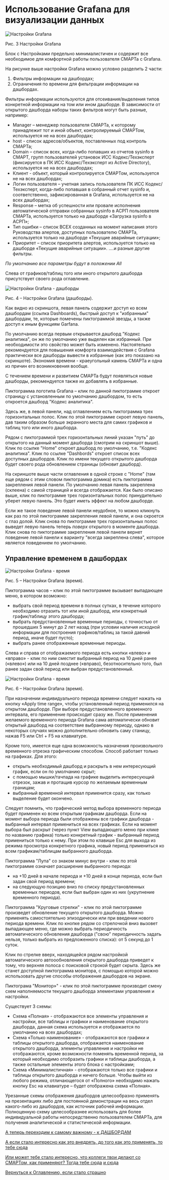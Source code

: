 # Использование Grafana для визуализации данных

![Настройки Grafana](img/smart-settings/01-edited-top-2.png "Настройки Grafana")

Рис. 3 Настройки Grafana

Блок с Настройками предельно минималистичен и содержит все необходимое для комфортной работы пользователя СМАРТа с Grafana.

На рисунке выше настройки Grafana можно условно разделить 2 части:
1. Фильтры информации на дашбордах;
2. Ограничения по времени для фильтрации информации на дашбордах.

Фильтры информации используются для отсеивания/выделения типов конкретной информации на том или ином дашборде.
В зависимости от открытого дашборда наборы таких фильтров могут быть разные, например:
- Manager – менеджер пользователя СМАРТа, к которому принадлежит тот и иной объект, контролируемый СМАРТом, используется 
не на всех дашбордах;
- host - список адресов/объектов, поставленных под контроль СМАРТа;
- Domain – список всех, когда-либо попавших из отчетов sysinfo в СМАРТ, групп пользователей установок ИСС Кодекс/Техэксперт 
(фиксируется в ПК ИСС Кодекс/Техэксперт из Active Directory), используется не на всех дашбордах;
- Клиент - объект, который контролируется СМАРТом, используется не на всех дашбордах;
- Логин пользователя – учетная запись пользователя ПК ИСС Кодекс/Техэксперт, когда-либо попавшая в собранный отчет 
sysinfo и, соответственно, зафиксированная в Grafana, используется не на всех дашбордах;
- Response – метка об успешности или провале исполнения автоматической отправки собранных sysinfo в АСРП пользователя 
СМАРТа, используется только на дашборде «Загрузка sysinfo в АСРП»;
- Тип ошибки – список ВСЕХ созданных на момент написания этого Руководства алертов, доступных пользователю СМАРТа, 
используется только на дашборде «Текущие аварийные ситуации»;
- Приоритет – список приоритета алертов, используется только на дашборде «Текущие аварийные ситуации».
....и разные другие фильтры.

_По умолчанию все параметры будут в положении All_

Слева от графиков/таблиц того или иного открытого дашборда присутствует своего рода оглавление.

![Настройки Grafana - дашборды](img/smart-settings/dashboards.png "Настройки Grafana - дашборды")

Рис. 4 – Настройки Grafana (дашборды).

Как видно из скриншота, левая панель содержит доступ ко всем дашбордам (ссылка Dashboards), быстрый доступ к "избранным" 
дашбордам, те, которые помечены пиктограммой звезды, а также доступ к иным функциям Garfana.

По умолчанию всегда первым открывается дашборд "Кодекс аналитика", он же по умолчанию уже выделен как избранный.
При необходимости это свойство может быть изменено.
Настоятельно рекомендуется для повышения комфорта взаимодействия с Grafana практически все дашборды вывести в избранные 
(как это показано на скриншоте).
Экономия времени - краеугольный камень СМАРТа и одна из причин его возникновения вообще.

С течением времени и развитием СМАРТа будут появляться новые дашборды, рекомендуется также их добавлять в избранные.

Пиктограмма логотипа Grafana – клик по данной пиктограмме откроет страницу с установленным по умолчанию дашбордом, 
то есть откроется дашборд "Кодекс аналитика".

Здесь же, в левой панели, над оглавлением есть пиктограмма трех горизонтальных полос. Клик по этой пиктограмме скроет левую панель,
дав таким образом больше экранного места для самих графиков и таблиц того или иного дашборда.

Рядом с пиктограммой трех горизонтальных линий указан "путь" до открытого на данный момент дашборда (смотрим на скриншот выше).
Клик по ссылке "Home" откроет дашборд по умолчанию, т.е. "Кодекс аналитика".
Клик по ссылке "Dashbords" откроет список всех доступных дашбордов.
Клик по имени текущего открытого дашборда будет своего рода обновлением страницы (обновит дашборд).

На скриншоте выше части оглавления в одной строке с "Home" (там еще рядом с этим словом пиктограмма домика) есть пиктограмма закрепления 
левой панели. По умолчанию левая панель закреплена (склеена) с самой страницей и всегда отображается.
Как было описано выше, клик по пиктограмме трех горизонтальных полос принудительно уберет левую панель. Это будет иметь
эффект на любом дашборде.

Если же такое поведение левой панели неудобное, то можно кликнуть как раз по этой пиктограмме закрепления левой панели, и она
скроется с глаз долой. Клик снова по пиктограмме трех горизонтальных полос выведет левую панель теперь _*поверх*_ 
открытого в моменте дашборда.
Клик снова по пиктограмме закрепления левой панели вернет поведение левой панели к варианту "всегда закреплена слева",
которое является поведением по умолчанию.

## Управление временем в дашбордах

![Настройки Grafana - время](img/smart-settings/time.png "Настройки Grafana - время")

Рис. 5 – Настройки Grafana (время).

Пиктограмма часов – клик по этой пиктограмме вызывает выпадающее меню, в котором возможно:
- выбрать свой период времени в полных сутках, в течение которого необходимо отразить тот или иной дашборд, или 
конкретный график/таблицу этого дашборда;
- выбрать предустановленные временные периоды, с точностью от прошедших 5 минут до 2 лет назад (при условии наличия исходной
информации для построения графиков/таблиц за такой давний период, иначе будет пусто);
- выбрать ранее отображенные временные периоды.

Слева и справа от отображаемого периода есть кнопки «влево» и «вправо» - клик по ним сместит выбранный период на 10 дней 
ранее («влево») или на 10 дней позднее («вправо), безотносительно того, был ранее задан свой период или выбран предустановленный.

![Настройки Grafana - время](img/smart-settings/time-2.png "Настройки Grafana - время") 

Рис. 6 – Настройки Grafana (время).

При назначении индивидуального периода времени следует нажать на кнопку «Apply time range», чтобы установленный период 
применился на открытом дашборде. 
При выборе предустановленного временного интервала, его применение происходит сразу же.
После применения желаемого временного периода Grafana сама автоматически обновит открытый дашборд на соответствие 
выбранному периоду, однако в некоторых случаях можно дополнительно обновить саму станицу, нажав F5 или Ctrl + F5 на клавиатуре.

Кроме того, имеется еще одна возможность назначения произвольного временного отрезка графическим способом. 
Способ работает только на графиках. 
Для этого:
- открыть необходимый дашборд и раскрыть в нем интересующий график, если он по умолчанию скрыт;
- с помощью мышки/тачпада на графике выделить интересующий отрезок, зажав и протащив курсор по желаемым временным границам;
- выбранный временной интервал применится сразу, как только выделение будет окончено.

Следует помнить, что графический метод выбора временного периода будет применен ко всем открытым графикам дашборда.
Если на момент выбора периода были отображены все графики дашборда - выбранный интервал примениться на всех графиках.
Если на момент выбора был раскрыт (через пункт View выпадающего меню при клике по названию графика) только конкретный 
график - выбранный период примениться только к нему.
При этом по клавише Esc для выхода из режима просмотра конкретного графика, новый период примениться ко всем 
графикам/таблицам выбранного дашборда.

Пиктограмма "Лупа" со знаком минус внутри - клик по этой пиктограмме означает расширение выбранного периода:
- на +10 дней в начале периода и +10 дней в конце периода, если был задан свой период времени;
- на следующую позицию вниз по списку предустановленных временных периодов, если был выбран один из них (укрупнение временного периода).

Пиктограмма "Круговые стрелки" - клик по этой пиктограмме произведет обновление текущего открытого дашборда. 
Можно применять самостоятельно эпизодически или при введении нового периода времени. 
Клик по кнопке рядом со стрелочкой вниз вызовет выпадающее меню, где можно выбрать периодичность автоматического обновления 
дашборда ("свою" периодичность задать нельзя, только выбрать из предложенного списка): от 5 секунд до 1 суток.

Клик по стрелке вверх, находящейся рядом настройкой автоматического автоообновления открытого дашборда приведет к тому, что
верхняя полоса с поисковой строкой будет скрыта.
Здесь же станет доступной пиктограмма монитора, с помощью которой можно использовать другие способы отображения дашбордов на экране.

Пиктограма "Монитор»" - клик по этой пиктограмме производит смену схем наполняемости текущего дашборда элементами управления и настройки. 

Существует 3 схемы:
- Схема «Полная» - отображаются все элементы управления и настройки, все таблицы и графики и наименование открытого дашборда, 
данная схема используется и отображается по умолчанию на всех дашбордах;
- Схема «Только наименование» - отображаются все графики и таблицы открытого дашборда, отображается наименование открытого 
дашборда, элементы управления и настройки не отображаются, кроме возможности поменять временной период, за который необходимо 
отобразить графики и таблицы дашборда, а также остальные элементы этого блока с настройками;
- Схема «Минималистичная» - отображаются только все графики и таблицы открытого дашборда и ничего больше.
Чтобы выйти из любого режима, отличающегося от «Полного» необходимо нажать кнопку Esc на клавиатуре – будет отображена схема «Полная».

Урезанные схемы отображения дашбордов целесообразно применять на презентациях либо для постоянной демонстрации на весь 
отдел какого-либо из дашбордов, как источник рабочей информации. 
Полноценную схему целесообразнее использовать для более индивидуальной работы непосредственно пользователем СМАРТа, 
для получения аналитической и статистической информации.

[А теперь переходим к самому важному - к ДАШБОРДАМ](060-dashboards.md)

[А если стало интересно как это внедрять, до того как это применять, то тебе сюда](050-intro-smartuload-smartstatus.md)

[Или может тебе стало интересно, что коллеги твои делают со СМАРТом, как применяют? Тогда тебе сюда](100-smart-real-cases-1.md)
[и сюда](000-fuckups.md)

[Вернуться к Оглавлению, если стало страшно](Readme.md)